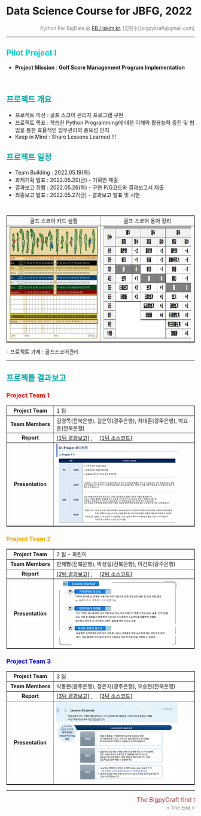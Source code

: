 # Data Science Course for JBFG, 2022

<div align='right'><font size=2 color='gray'>Python For BigData @ <font color='blue'><a href='https://www.facebook.com/jskim.kr'>FB / jskim.kr</a></font>, [김진수](bigpycraft@gmail.com)</font></div>
<hr>

<h2><font color="#00CCCC"><b>Pilot Project I</b></font></h2>


- <b>Project Mission </b> : <b>Golf Score Management Program Implementation </b>

<br/>

## <font color='#00AAAA'>프로젝트 개요</font>
>  
- 프로젝트 미션 : 골프 스코어 관리자 프로그램 구현
- 프로젝트 목표 : 학습한 Python Programming에 대한 이해와 활용능력 증진 및 협업을 통한 효율적인 업무관리의 중요성 인지
- Keep in Mind : Share Lessons Learned !!!

## <font color='#00AAAA'>프로젝트 일정</font>

- Team Building : 2022.05.19(목) 
- 과제기획  발표 : 2022.05.20(금) - 기획안 제출    
- 결과보고  취합 : 2022.05.26(목) - 구현 P/G코드와 결과보고서 제출
- 최종보고  발표 : 2022.05.27(금) - 결과보고 발표 및 시현
<br/>

<table border=1>
	<tr align=center>
		<td>
			골프 스코어 카드 샘플
		</td>
		<td>
			골프 스코어 용어 정리
		</td>
	</tr>
	<tr>
		<td>
			<img src="./images/골프스코어카드.png" width=400 height=300>
		</td>
		<td>
			<img src="./images/골프스코어용어.png" width=400 height=300>
		</td>
	</tr>
</table>
- 프로젝트 과제 : 골프스코어관리



<hr>

##  <font color='#00AAAA'>프로젝틑 결과보고</font>

### <font color="red">Project Team 1 </font>

<div align=left width=100%>
<table border=1 width=100%>
	<tr>
		<td width="25%"><div align="center"><b>Project Team</b></div></td>
		<td width="75%"><div align="left" > 1 팀</div></td>
	</tr>
	<tr>
		<td><div align="center"><b>Team Members</b></div></td>
		<td><div align="left" > 김영목(전북은행), 김은민(광주은행), 최대훈(광주은행), 박요온(전북은행) </div></td>
	</tr>
	<tr>
		<td><div align="center"><b>Report</b></div></td>
		<td>
			<div align="left" > 
				<a href="./report/P1_결과보고서_1팀.pdf">[1팀 결과보고]</a> , &nbsp;&nbsp;&nbsp; 
				<a href="./source/team1/">[1팀 소스코드]</a>  
			</div>
		</td>
	</tr>
	<tr>
		<td><div align="center"><b>Presentation</b></div></td>
		<td><div align="left" ><a href="./report/P1_결과보고서_1팀.pdf"><img src="./images/P1_결과보고서_1팀.png" width="90%"></a></div></td>
	</tr>
</table>
</div>


### <font color="orange">Project Team 2 </font>

<div align=left width=100%>
<table border=1 width=100%>
	<tr>
		<td width="25%"><div align="center"><b>Project Team</b></div></td>
		<td width="75%"><div align="left" > 2 팀 - 파린이</div></td>
	</tr>
	<tr>
		<td><div align="center"><b>Team Members</b></div></td>
		<td><div align="left" > 한혜형(전북은행), 박성실(전북은행), 이건호(광주은행) </div></td>
	</tr>
	<tr>
		<td><div align="center"><b>Report</b></div></td>
		<td>
			<div align="left" > 
				<a href="./report/P1_결과보고서_2팀.pdf">[2팀 결과보고]</a> , &nbsp;&nbsp;&nbsp; 
				<a href="./source/team2/">[2팀 소스코드]</a>  
			</div>
		</td>
	</tr>
	<tr>
		<td><div align="center"><b>Presentation</b></div></td>
		<td><div align="left" ><a href="./report/P1_결과보고서_2팀.pdf"><img src="./images/P1_결과보고서_2팀.png" width="90%"></a></div></td>
	</tr>
</table>
</div>


### <font color="blue">Project Team 3 </font>

<div align=left width=100%>
<table border=1 width=100%>
	<tr>
		<td width="25%"><div align="center"><b>Project Team</b></div></td>
		<td width="75%"><div align="left" > 3 팀 </div></td>
	</tr>
	<tr>
		<td><div align="center"><b>Team Members</b></div></td>
		<td><div align="left" > 박동현(광주은행), 정은지(광주은행), 오승현(전북은행) </div></td>
	</tr>
	<tr>
		<td><div align="center"><b>Report</b></div></td>
		<td>
			<div align="left" > 
				<a href="./report/P1_결과보고서_3팀.pdf">[3팀 결과보고]</a> , &nbsp;&nbsp;&nbsp; 
				<a href="./source/team3/">[3팀 소스코드]</a>  
			</div>
		</td>
	</tr>
	<tr>
		<td><div align="center"><b>Presentation</b></div></td>
		<td><div align="left" ><a href="./report/P1_결과보고서_3팀.pdf"><img src="./images/P1_결과보고서_3팀.png" width="90%"></a></div></td>
	</tr>
</table>
</div>

<hr>
<marquee><font size=3 color='brown'>The BigpyCraft find the information to design valuable society with Technology & Craft.</font></marquee>
<div align='right'><font size=2 color='gray'> &lt; The End &gt; </font></div>
